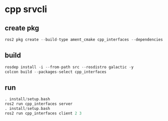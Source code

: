 # cpp srvcli

## create pkg

```asm
ros2 pkg create --build-type ament_cmake cpp_interfaces --dependencies rclcpp tutorial_interfaces
```

## build

```asm
rosdep install -i --from-path src --rosdistro galactic -y
colcon build --packages-select cpp_interfaces
```

## run

```asm
. install/setup.bash
ros2 run cpp_interfaces server
. install/setup.bash
ros2 run cpp_interfaces client 2 3
```